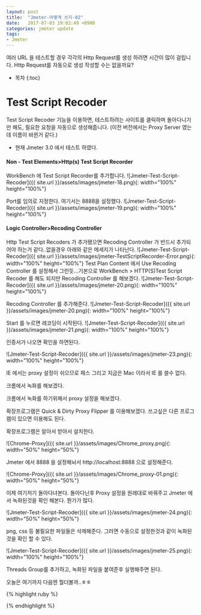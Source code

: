 ```yaml
---
layout: post
title:  "Jmeter-어떻게 쓰지-02"
date:   2017-07-03 19:02:49 +0900
categories: jmeter update
tags:
- Jmeter
---
```

여러 URL 을 테스트할 경우 각각의 Http Request를 생성 하려면 시간이 많이 걸립니다. Http Request를 자동으로 생성 작성할 수는 없을까요?
* 목차
{:toc}

# Test Script Recoder
Test Script Recoder 기능을 이용하면, 테스트하려는 사이트를 클릭하며 돌아다니기만 해도, 필요한 요청을 자동으로 생성해줍니다.
(이전 버전에서는 Proxy Server 였는데 이름이 바뀐거 같다.)

* 현재 Jmeter 3.0 에서 테스트 하였다.

#### Non - Test Elements>Http(s) Test Script Recorder

WorkBench 에 Test Script Recorder를 추가합니다.
![Jmeter-Test-Script-Recoder]({{ site.url }}/assets/images/jmeter-18.png){: width="100%" height="100%"}

Port를 임의로 지정한다. 여기서는 8888을 설정했다.
![Jmeter-Test-Script-Recoder]({{ site.url }}/assets/images/jmeter-19.png){: width="100%" height="100%"}

#### Logic Controller>Recoding Controller

Http Test Script Recoders 가 추가됐으면 Recoding Controller 가 반드시 추가되어야 하는거 같다..없을경우 아래와 같은 메세지가 나타난다.
![Jmeter-Test-Script-Recoder]({{ site.url }}/assets/images/jmeter-TestScriptRecorder-Error.png){: width="100%" height="100%"}
Test Plan Content 에서 Use Recoding Controller 를 설정해서 그런듯...기본으로 WorkBench > HTTP(S)Test Script Recoder 를 해도 되지만 Recoding Controller 를 해보겠다.
![Jmeter-Test-Script-Recoder]({{ site.url }}/assets/images/jmeter-20.png){: width="100%" height="100%"}

Recoding Controller 를 추가해준다.
![Jmeter-Test-Script-Recoder]({{ site.url }}/assets/images/jmeter-20.png){: width="100%" height="100%"}

Start 를 누르면 레코딩이 시작된다.
![Jmeter-Test-Script-Recoder]({{ site.url }}/assets/images/jmeter-21.png){: width="100%" height="100%"}

인증서가 나오면 확인을 하면된다.

![Jmeter-Test-Script-Recoder]({{ site.url }}/assets/images/jmeter-23.png){: width="100%" height="100%"}

IE 에서는 proxy 설정이 쉬으므로 패스 그리고 지금은 Mac 이라서 IE 를 쓸수 없다. 

크롬에서 녹화를 해보겠다.

크롬에서 녹화를 하기위해서 proxy 설정을 해보겠다.

확장프로그램은 Quick & Dirty Proxy Flipper 를 이용해보겠다.
쓰고싶은 다른 프로그램이 있으면 이용해도 된다.

확장프로그램은 알아서 받아서 설치한다.

![Chrome-Proxy]({{ site.url }}/assets/images/Chrome_proxy.png){: width="50%" height="50%"}

Jmeter 에서 8888 을 설정해놔서 http://localhost:8888 으로 설정해준다.

![Chrome-Proxy]({{ site.url }}/assets/images/Chrome_proxy-01.png){: width="50%" height="50%"}

이제 여기저기 돌아다녀본다. 돌아다닌후 Proxy 설정을 원래대로 바꿔주고 Jmeter 에서 녹화된것을 확인 해본다. 뭔가가 많다.

![Jmeter-Test-Script-Recoder]({{ site.url }}/assets/images/jmeter-24.png){: width="50%" height="50%"}

png, css 등 불필요한 파일들은 삭제해준다. 그러면 수동으로 설정한것과 같이 녹화된 것을 확인 할 수 있다.

![Jmeter-Test-Script-Recoder]({{ site.url }}/assets/images/jmeter-25.png){: width="100%" height="100%"}

Threads Group를 추가하고, 녹화된 파일을 붙여준후 실행해주면 된다.

오늘은 여기까지 다음엔 뭘더볼까..ㅎㅎ

{% highlight ruby %}

{% endhighlight %}